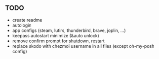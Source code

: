 ## TODO
- create readme
- autologin
- app configs (steam, lutirs, thunderbird, brave, joplin, ...)
- keepass autostart minimize (&auto unlock)
- remove confirm prompt for shutdown, restart
- replace skodo with chezmoi username in all files (except oh-my-posh config)